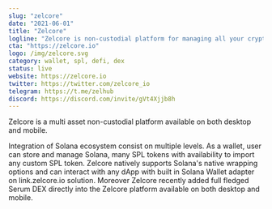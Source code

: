 ```yaml
---
slug: "zelcore"
date: "2021-06-01"
title: "Zelcore"
logline: "Zelcore is non-custodial platform for managing all your crypto including Solana, SPL Tokens, interacting with dApps and provides built in Serum DEX."
cta: "https://zelcore.io"
logo: /img/zelcore.svg
category: wallet, spl, defi, dex
status: live
website: https://zelcore.io
twitter: https://twitter.com/zelcore_io
telegram: https://t.me/zelhub
discord: https://discord.com/invite/gVt4Xjjb8h
---
```


Zelcore is a multi asset non-custodial platform available on both desktop and mobile.

Integration of Solana ecosystem consist on multiple levels. As a wallet, user can store and manage Solana, many SPL tokens with availability to import any custom SPL token. Zelcore natively supports Solana's native wrapping options and can interact with any dApp with built in Solana Wallet adapter on link.zelcore.io solution. Moreover Zelcore recently added full fledged Serum DEX directly into the Zelcore platform available on both desktop and mobile.
